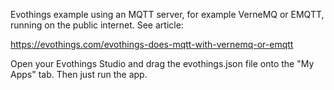 Evothings example using an MQTT server, for example VerneMQ
or EMQTT, running on the public internet. See article:

https://evothings.com/evothings-does-mqtt-with-vernemq-or-emqtt

Open your Evothings Studio and drag the evothings.json file
onto the "My Apps" tab. Then just run the app.
